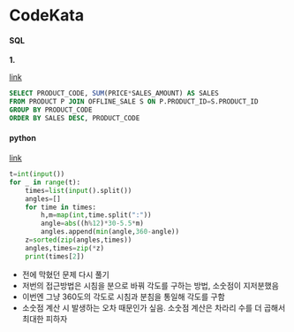 # CodeKata

#### SQL

<b>1. </b>

[link](https://school.programmers.co.kr/learn/courses/30/lessons/131533)

```SQL
SELECT PRODUCT_CODE, SUM(PRICE*SALES_AMOUNT) AS SALES
FROM PRODUCT P JOIN OFFLINE_SALE S ON P.PRODUCT_ID=S.PRODUCT_ID
GROUP BY PRODUCT_CODE
ORDER BY SALES DESC, PRODUCT_CODE
```

#### python

[link](https://www.acmicpc.net/problem/8989)

```python
t=int(input())
for _ in range(t):
    times=list(input().split())
    angles=[]
    for time in times:
        h,m=map(int,time.split(":"))
        angle=abs((h%12)*30-5.5*m)
        angles.append(min(angle,360-angle))
    z=sorted(zip(angles,times))
    angles,times=zip(*z)
    print(times[2])
```
- 전에 막혔던 문제 다시 풀기
- 저번의 접근방법은 시침을 분으로 바꿔 각도를 구하는 방법, 소숫점이 지저분했음
- 이번엔 그냥 360도의 각도로 시침과 분침을 통일해 각도를 구함
- 소숫점 계산 시 발생하는 오차 때문인가 싶음. 소숫점 계산은 차라리 수를 더 곱해서 최대한 피하자

